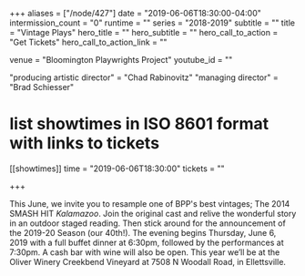 +++
aliases = ["/node/427"]
date = "2019-06-06T18:30:00-04:00"
intermission_count = "0"
runtime = ""
series = "2018-2019"
subtitle = ""
title = "Vintage Plays"
hero_title = ""
hero_subtitle = ""
hero_call_to_action = "Get Tickets"
hero_call_to_action_link = ""

venue = "Bloomington Playwrights Project"
youtube_id = ""

"producing artistic director" = "Chad Rabinovitz"
"managing director" = "Brad Schiesser"

# list showtimes in ISO 8601 format with links to tickets
[[showtimes]]
    time = "2019-06-06T18:30:00"
    tickets = ""

+++

 This June, we invite you to resample one of BPP's best vintages; The 2014 SMASH HIT *Kalamazoo*. Join the original cast and relive the wonderful story in an outdoor staged reading. Then stick around for the announcement of the 2019-20 Season (our 40th!). The evening begins Thursday, June 6, 2019 with a full buffet dinner at 6:30pm, followed by the performances at 7:30pm. A cash bar with wine will also be open. This year we’ll be at the Oliver Winery Creekbend Vineyard at 7508 N Woodall Road, in Ellettsville.
